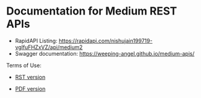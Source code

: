 # Documentation for Medium REST APIs

- RapidAPI Listing: https://rapidapi.com/nishujain199719-vgIfuFHZxVZ/api/medium2
- Swagger documentation: https://weeping-angel.github.io/medium-apis/

Terms of Use: 

- [RST version](https://github.com/weeping-angel/medium-apis/blob/pages/terms_of_use.rst)

- [PDF version](https://github.com/weeping-angel/medium-apis/raw/pages/terms_of_use.pdf)
